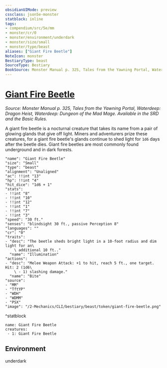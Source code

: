 ```yaml
---
obsidianUIMode: preview
cssclass: json5e-monster
statblock: inline
tags:
- compendium/src/5e/mm
- monster/cr/0
- monster/environment/underdark
- monster/size/small
- monster/type/beast
aliases: ["Giant Fire Beetle"]
NoteIcon: monster
BestiaryType: beast
SourceType: Bestiary
BookSource: Monster Manual p. 325, Tales from the Yawning Portal, Waterdeep: Dragon Heist, Waterdeep: Dungeon of the Mad Mage. Available in the SRD and the Basic Rules.
---
```

# [Giant Fire Beetle](2-Mechanics/CLI/bestiary/beast/giant-fire-beetle.md)
*Source: Monster Manual p. 325, Tales from the Yawning Portal, Waterdeep: Dragon Heist, Waterdeep: Dungeon of the Mad Mage. Available in the SRD and the Basic Rules.*  

A giant fire beetle is a nocturnal creature that takes its name from a pair of glowing glands that give off light. Miners and adventurers prize these creatures, for a giant fire beetle's glands continue to shed light for `1d6` days after the beetle dies. Giant fire beetles are most commonly found underground and in dark forests.

```statblock
"name": "Giant Fire Beetle"
"size": "Small"
"type": "beast"
"alignment": "Unaligned"
"ac": !!int "13"
"hp": !!int "4"
"hit_dice": "1d6 + 1"
"stats":
- !!int "8"
- !!int "10"
- !!int "12"
- !!int "1"
- !!int "7"
- !!int "3"
"speed": "30 ft."
"senses": "blindsight 30 ft., passive Perception 8"
"languages": ""
"cr": "0"
"traits":
- "desc": "The beetle sheds bright light in a 10-foot radius and dim light for an\
    \ additional 10 ft.."
  "name": "Illumination"
"actions":
- "desc": "Melee Weapon Attack: +1 to hit, reach 5 ft., one target. Hit: 2 (1d6\
    \ - 1) slashing damage."
  "name": "Bite"
"source":
- "MM"
- "TftYP"
- "WDH"
- "WDMM"
- "PSX"
"image": "/2-Mechanics/CLI/bestiary/beast/token/giant-fire-beetle.png"
```
^statblock

```encounter-table
name: Giant Fire Beetle
creatures:
 - 1: Giant Fire Beetle
```

## Environment

underdark